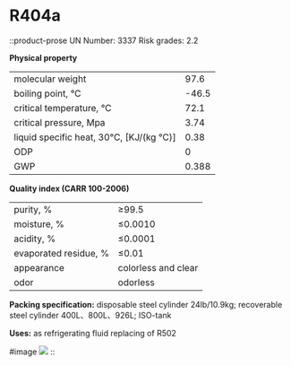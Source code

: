 # R404a

::product-prose
UN Number: 3337 Risk grades: 2.2

**Physical property**

|                                          |       |
|------------------------------------------|-------|
| molecular weight                         | 97.6  |
| boiling point, °C                        | -46.5 |
| critical temperature, °C                 | 72.1  |
| critical pressure, Mpa                   | 3.74  |
| liquid specific heat, 30°C, [KJ/(kg °C)] | 0.38  |
| ODP                                      | 0     |
| GWP                                      | 0.388 |

**Quality index (CARR 100-2006)**

|                       |                     |
|-----------------------|---------------------|
| purity, %             | ≥99.5               |
| moisture, %           | ≤0.0010             |
| acidity, %            | ≤0.0001             |
| evaporated residue, % | ≤0.01               |
| appearance            | colorless and clear |
| odor                  | odorless            |

**Packing specification:** disposable steel cylinder 24lb/10.9kg; recoverable steel cylinder 400L、800L、926L; ISO-tank

**Uses:** as refrigerating fluid replacing of R502

#image
![](/product/r404a.jpg)
::
